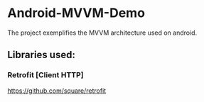 # Android-MVVM-Demo
The project exemplifies the MVVM architecture used on android.


## Libraries used:

### Retrofit [Client HTTP]
https://github.com/square/retrofit

